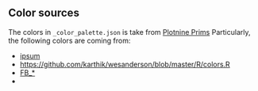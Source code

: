 ## Color sources

The colors in `_color_palette.json` is take
from [Plotnine Prims](https://github.com/pwwang/plotnine-prism/blob/master/plotnine_prism/schemes/)
Particularly, the following colors are coming from:

- [ipsum](https://github.com/hrbrmstr/hrbrthemes/blob/master/R/color.r)
- https://github.com/karthik/wesanderson/blob/master/R/colors.R
- [FB_*](https://github.com/km4htc/farrowandball/tree/master/R)
- 